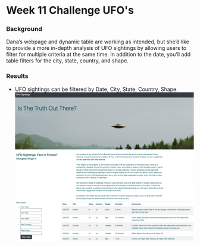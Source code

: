 # Week 11 Challenge UFO's

### Background
Dana’s webpage and dynamic table are working as intended, but she’d like to provide a more in-depth analysis of UFO sightings by allowing users to filter for multiple criteria at the same time. In addition to the date, you’ll add table filters for the city, state, country, and shape.


### Results
- UFO sightings can be filtered by Date, City, State, Country, Shape.
![UFO Sightings](https://github.com/matthallman/Week_11_ufos/blob/main/page.png)
